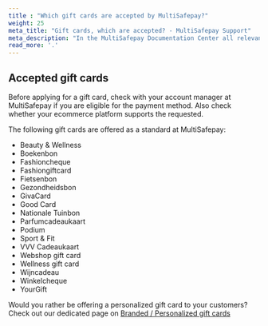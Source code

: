 ```yaml
---
title : "Which gift cards are accepted by MultiSafepay?"
weight: 25
meta_title: "Gift cards, which are accepted? - MultiSafepay Support"
meta_description: "In the MultiSafepay Documentation Center all relevant information regarding our Plugins and API. As well as Support pages for Payment Method, Tools and General Questions. You can also find the contact details of our Support Team and Integration Team."
read_more: '.'
---
```

## Accepted gift cards
Before applying for a gift card, check with your account manager at MultiSafepay if you are eligible for the payment method. Also check whether your ecommerce platform supports the requested.

The following gift cards are offered as a standard at MultiSafepay:

* Beauty & Wellness
* Boekenbon
* Fashioncheque 
* Fashiongiftcard
* Fietsenbon 
* Gezondheidsbon 
* GivaCard 
* Good Card 
* Nationale Tuinbon
* Parfumcadeaukaart 
* Podium
* Sport & Fit 
* VVV Cadeaukaart 
* Webshop gift card 
* Wellness gift card 
* Wijncadeau 
* Winkelcheque 
* YourGift  

Would you rather be offering a personalized gift card to your customers? Check out our dedicated page on [Branded / Personalized gift cards](/payment-methods/prepaid-cards/gift-cards/branded-personalized-gift-card/) 
